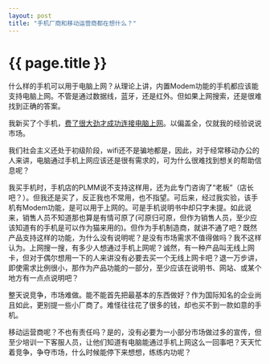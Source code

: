 ```yaml
---
layout: post
title: "手机厂商和移动运营商都在想什么？"
---
```


# {{ page.title }}

什么样的手机可以用于电脑上网？从理论上讲，内置Modem功能的手机都应该能支持电脑上网。不管是通过数据线，蓝牙，还是红外。但如果上网搜索，还是很难找到正确的答案。

我新买了个手机，[费了很大劲才成功连接电脑上网](/past/2009/11/24/dian-nao-zai-windowshe-macshang-tong-guo-san-xing-s3930cshou-ji-shang-wang/)。以偏盖全，仅就我的经验说说市场。

我们社会主义还处于初级阶段，wifi还不是骗地都是，因此，对于经常移动办公的人来讲，电脑通过手机上网应该还是很有需求的，可为什么很难找到想关的帮助信息呢？

我买手机时，手机店的PLMM说不支持这样用，还为此专门咨询了“老板”（店长吧？）。但我还是买了，反正我也不常用，也不指望。可后来，经过我实验，该手机有Modem功能，是可以用于上网的。可是手机说明书中却只字未提。如此说来，销售人员不知道那也算是有情可原了(可原归可原，但作为销售人员，至少应该知道有的手机是可以作为猫来用的)。但作为手机制造商，就讲不通了吧？既然产品支持这样的功能，为什么没有说明呢？是没有市场需求不值得做吗？我不这样认为。上网搜一搜，有多少人想通过手机上网呢？诚然，有一种产品叫无线上网卡，但对于偶尔想用一下的人来讲没有必要去买一个无线上网卡吧？退一万步讲，即使需求比例很小，那作为产品功能的一部分，至少应该在说明书、网站、或某个地方有一点点说明吧？

整天说竞争，市场难做。能不能首先把最基本的东西做好？作为国际知名的企业尚且如此，更别提一些小厂商了。难怪往往花了很多的钱，却也买不到一款如意的手机。

移动运营商呢？不也有责任吗？是的，没有必要为一小部分市场做过多的宣传，但至少培训一下客服人员，让他们知道有电脑能通过手机上网这么一回事吧？天天忙着竞争，争夺市场，什么时候能停下来想想，练练内功呢？


